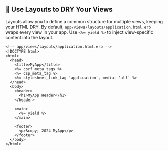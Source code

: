 ## 🎨 Use Layouts to DRY Your Views

Layouts allow you to define a common structure for multiple views, keeping your HTML DRY. By default, `app/views/layouts/application.html.erb` wraps every view in your app. Use `<%= yield %>` to inject view-specific content into the layout.

```erb
<!-- app/views/layouts/application.html.erb -->
<!DOCTYPE html>
<html>
  <head>
    <title>MyApp</title>
    <%= csrf_meta_tags %>
    <%= csp_meta_tag %>
    <%= stylesheet_link_tag 'application', media: 'all' %>
  </head>
  <body>
    <header>
      <h1>MyApp Header</h1>
    </header>

    <main>
      <%= yield %>
    </main>

    <footer>
      <p>&copy; 2024 MyApp</p>
    </footer>
  </body>
</html>
```